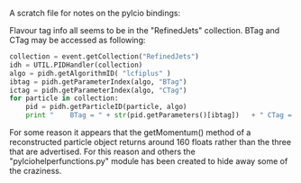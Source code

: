 A scratch file for notes on the pylcio bindings:

Flavour tag info all seems to be in the "RefinedJets" collection. BTag and CTag may be accessed as following:


```python
collection = event.getCollection("RefinedJets")
idh = UTIL.PIDHandler(collection)
algo = pidh.getAlgorithmID( "lcfiplus" )
ibtag = pidh.getParameterIndex(algo, "BTag")
ictag = pidh.getParameterIndex(algo, "CTag")
for particle in collection:
    pid = pidh.getParticleID(particle, algo)
    print "    BTag = " + str(pid.getParameters()[ibtag])   + " CTag = " + str(pid.getParameters()[ictag])
```

For some reason it appears that the getMomentum() method of a reconstructed particle object returns around 160 floats rather than the three that are advertised. For this reason and others the "pylciohelperfunctions.py" module has been created to hide away some of the craziness.

